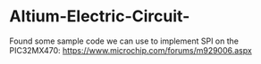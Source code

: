 # Altium-Electric-Circuit-

Found some sample code we can use to implement SPI on the PIC32MX470: https://www.microchip.com/forums/m929006.aspx
